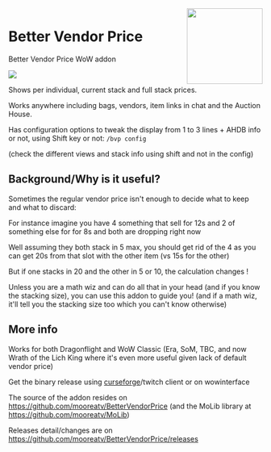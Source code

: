 <img src="https://raw.githubusercontent.com/mooreatv/BetterVendorPrice/master/BetterVendorPrice.png" height=150 width=150 align=right>

# Better Vendor Price
Better Vendor Price WoW addon

<img src="https://raw.githubusercontent.com/mooreatv/BetterVendorPrice/master/sample.png">

Shows per individual, current stack and full stack prices.

Works anywhere including bags, vendors, item links in chat and the Auction House.

Has configuration options to tweak the display from 1 to 3 lines + AHDB info or not, using Shift key or not: `/bvp config`

(check the different views and stack info using shift and not in the config)

## Background/Why is it useful?
Sometimes the regular vendor price isn't enough to decide what to keep and what to discard:

For instance imagine you have 4 something that sell for 12s and 2 of something else for for 8s and both are dropping right now

Well assuming they both stack in 5 max, you should get rid of the 4 as you can get 20s from that slot with the other item (vs 15s for the other)

But if one stacks in 20 and the other in 5 or 10, the calculation changes !

Unless you are a math wiz and can do all that in your head (and if you know the stacking size), you can use this addon to guide you! (and if a math wiz, it'll tell you the stacking size too which you can't know otherwise)

## More info
Works for both Dragonflight and WoW Classic (Era, SoM, TBC, and now Wrath of the Lich King where it's even more useful given lack of default vendor price)

Get the binary release using [curseforge](https://www.curseforge.com/wow/addons/better-vendor-price)/twitch client or on wowinterface

The source of the addon resides on https://github.com/mooreatv/BetterVendorPrice
(and the MoLib library at https://github.com/mooreatv/MoLib)

Releases detail/changes are on https://github.com/mooreatv/BetterVendorPrice/releases
